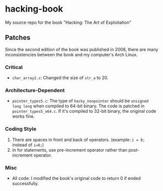 # hacking-book
My source repo for the book "Hacking: The Art of Exploitation"

## Patches
Since the second edition of the book was published in 2008, there are many inconsistencies between the book and my computer's Arch Linux.

### Critical
- `char_array2.c`: Changed the size of `str_a` to 20.

### Architecture-Dependent
- `pointer_types5.c`: The type of `hacky_nonpointer` should be `unsigned long long` when compiled to 64-bit binary. The code is patched in `pointer_types5_x64.c`. If it's compiled to 32-bit binary, the original code works fine.

### Coding Style
1. There are spaces in front and back of operators. (example: `i = 0;` instead of `i=0;`)
2. In for statements, use pre-increment operator rather than post-increment operator.

### Misc
- All code: I modified the book's original code to return 0 if ended successfully.
